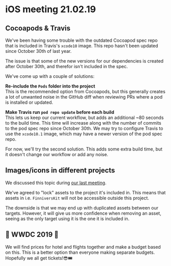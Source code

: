 # iOS meeting 21.02.19
## Cocoapods & Travis
We've been having some trouble with the outdated Cocoapod spec repo that is included in Travis's `xcode10` image. This repo hasn't been updated since October 30th of last year.

The issue is that some of the new versions for our dependencies is created after October 30th, and therefor isn't included in the spec.

We've come up with a couple of solutions:

**Re-include the `Pods` folder into the project**  
This is the recommended option from Cocoapods, but this generally creates a lot of unwanted noise in the GitHub diff when reviewing PRs where a pod is installed or updated.

**Make Travis run `pod repo update` before each build**  
This lets us keep our current workflow, but adds an additional ~80 seconds to the build time. This time will increase along with the number of commits to the pod spec repo since October 30th. We may try to configure Travis to use the `xcode10.1` image, which may have a newer version of the pod spec repo.


For now, we'll try the second solution. This adds some extra build time, but it doesn't change our workflow or add any noise.

## Images/icons in different projects
We discussed this topic during [our last meeting](https://github.com/finn-no/ios-handbook/blob/master/meeting/10-01-19.md#imagesicons-in-different-projects).

We've agreed to "lock" assets to the project it's included in. This means that assets in i.e. `FinniversKit` will not be accessible outside this project.

The downside is that we may end up with duplicated assets between our targets. However, it will give us more confidence when removing an asset, seeing as the only target using it is the one it is included in.

##  WWDC 2019 🎉
We will find prices for hotel and flights together and make a budget based on this. This is a better option than everyone making separate budgets. Hopefully we all get tickets!😎🎟
